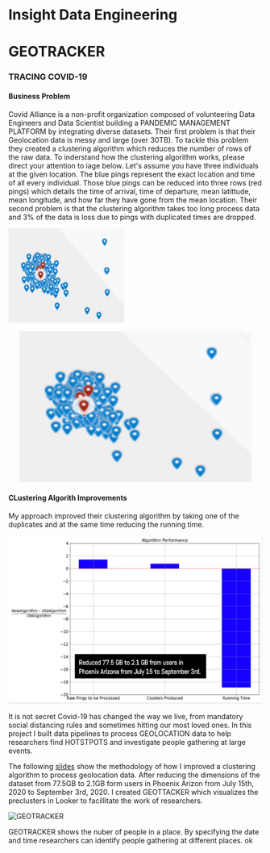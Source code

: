 # Insight Data Engineering

# GEOTRACKER
### TRACING COVID-19

#### Business Problem
Covid Alliance is a non-profit organization composed of volunteering Data Engineers and Data Scientist building a PANDEMIC MANAGEMENT PLATFORM by integrating diverse datasets. Their first problem is that their Geolocation data is messy and large (over 30TB). To tackle this problem they created a clustering algorithm which reduces the number of rows of the raw data. To inderstand how the clustering algorithm works, please direct your attention to iage below. Let's assume you have three individuals at the given location. The blue pings represent the exact location and time of all every individual. Those blue pings can be reduced into three rows (red pings) which details the time of arrival, time of departure, mean latittude, mean longitude, and how far they have gone from the mean location. Their second problem is that the clustering algorithm takes too long process data and 3% of the data is loss due to pings with duplicated times are dropped. 

   ![Clustering Pings](https://github.com/carlosezmz/Insight-Data-Engineering-Covid19/blob/master/Images/Clustering%20Pings.png)
   
   
<p align="center">
  <img width="460" height="300" src="https://github.com/carlosezmz/Insight-Data-Engineering-Covid19/blob/master/Images/Clustering%20Pings.png">
</p>

#### CLustering Algorith Improvements
My approach improved their clustering algorithm by taking one of the duplicates and at the same time reducing the running time.

![Algorithm Performance](https://github.com/carlosezmz/Insight-Data-Engineering-Covid19/blob/master/Images/Algorithm%20Performance.png)

It is not secret Covid-19 has changed the way we live, from mandatory social distancing rules and sometimes hitting our most loved ones. In this project I built data pipelines to process GEOLOCATION data to help researchers find HOTSTPOTS and investigate people gathering at large events.


The following [slides](https://docs.google.com/presentation/d/1e2P15HbtsJ3QiQXl0H0nv10ulYOfAeWvLBiVEU1aJ9k/edit#slide=id.g6b20e22304_0_78) show the methodology of how I improved a clustering algorithm to process geolocation data. After reducing the dimensions of the dataset from 77.5GB to 2.1GB form users in Phoenix Arizon from July 15th, 2020 to September 3rd, 2020. I created GEOTTACKER which visualizes the preclusters in Looker to facillitate the work of researchers.

![GEOTRACKER](./GEOTRACKER/GEOTRACKER.gif)

GEOTRACKER shows the nuber of people in a place. By specifying the date and  time researchers can identify people gathering at different places.
ok
